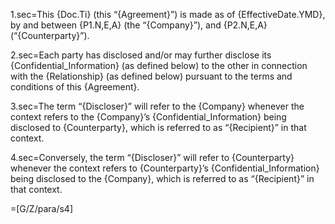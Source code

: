 1.sec=This {Doc.Ti} (this “{Agreement}”) is made as of {EffectiveDate.YMD}, by and between {P1.N,E,A} (the “{Company}”), and {P2.N,E,A} (“{Counterparty}”).

2.sec=Each party has disclosed and/or may further disclose its {Confidential_Information} (as defined below) to the other in connection with the {Relationship} (as defined below) pursuant to the terms and conditions of this {Agreement}.

3.sec=The term “{Discloser}” will refer to the {Company} whenever the context refers to the {Company}’s {Confidential_Information} being disclosed to {Counterparty}, which is referred to as “{Recipient}” in that context.

4.sec=Conversely, the term “{Discloser}” will refer to {Counterparty} whenever the context refers to {Counterparty}’s {Confidential_Information} being disclosed to the {Company}, which is referred to as “{Recipient}” in that context. 

=[G/Z/para/s4]
